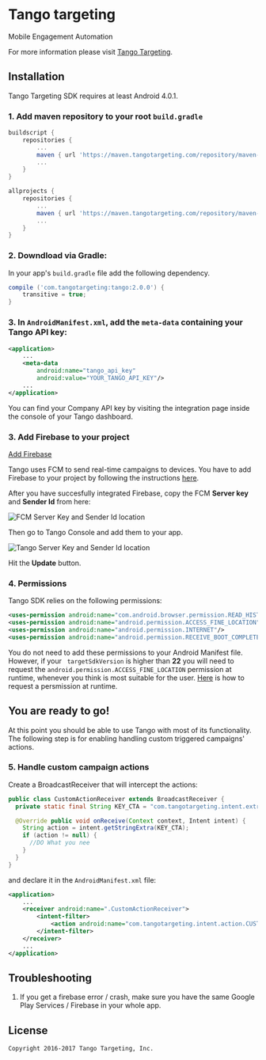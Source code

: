 # Tango targeting

Mobile Engagement Automation

For more information please visit [Tango Targeting][1].


## Installation

Tango Targeting SDK requires at least Android 4.0.1.

### 1. Add maven repository to your root ```build.gradle```

```groovy
buildscript {
    repositories {
        ...
        maven { url 'https://maven.tangotargeting.com/repository/maven-public' }
        ...
    }
}

allprojects {
    repositories {
        ...
        maven { url 'https://maven.tangotargeting.com/repository/maven-public' }
        ...
    }
}
```

### 2. Downdload via Gradle:

In your app's ``build.gradle`` file add the following dependency.

```groovy
compile ('com.tangotargeting:tango:2.0.0') {
	transitive = true;
}
```

### 3. In `AndroidManifest.xml`, add the `meta-data` containing your Tango API key:
```xml
<application>
    ...
 	<meta-data
        android:name="tango_api_key"
        android:value="YOUR_TANGO_API_KEY"/>
    ...
</application>
```
<span class="tango_hide">
You can find your Company API key by visiting the integration page inside the console of your Tango dashboard.
</span>

### 3. Add Firebase to your project

[Add Firebase][3]

Tango uses FCM to send real-time campaigns to devices. You have to add Firebase to your project by following the instructions [here][3].

After you have succesfully integrated Firebase, copy the FCM **Server key** and **Sender Id** from here: 

![FCM Server Key and Sender Id location](https://github.com/tangotargeting/tango-documentation/blob/master/fcm-server-key-location.png?raw=true)

Then go to Tango Console and add them to your app.

![Tango Server Key and Sender Id location](https://github.com/tangotargeting/tango-documentation/blob/master/tango-server-key-location.png?raw=true)

Hit the **Update** button.

### 4. Permissions

Tango SDK relies on the following permissions:

```xml
<uses-permission android:name="com.android.browser.permission.READ_HISTORY_BOOKMARKS"/>
<uses-permission android:name="android.permission.ACCESS_FINE_LOCATION"/>
<uses-permission android:name="android.permission.INTERNET"/>
<uses-permission android:name="android.permission.RECEIVE_BOOT_COMPLETED"/>
```

You do not need to add these permissions to your Android Manifest file. However, if your ` targetSdkVersion` is higher than **22** you will need to request the `android.permission.ACCESS_FINE_LOCATION` permission at runtime, whenever you think is most suitable for the user. [Here][4] is how to request a persmission at runtime.

## You are ready to go!

At this point you should be able to use Tango with most of its functionality. The following step is for enabling handling custom triggered campaigns' actions.

### 5. Handle custom campaign actions 

Create a BroadcastReceiver that will intercept the actions:

```Java
public class CustomActionReceiver extends BroadcastReceiver {
  private static final String KEY_CTA = "com.tangotargeting.intent.extra.CTA";

  @Override public void onReceive(Context context, Intent intent) {
    String action = intent.getStringExtra(KEY_CTA);
    if (action != null) {
      //DO What you nee
    }
  }
}
```
and declare it in the `AndroidManifest.xml` file:
```xml
<application>
    ...
    <receiver android:name=".CustomActionReceiver">
        <intent-filter>
            <action android:name="com.tangotargeting.intent.action.CUSTOM_CTA"/>
        </intent-filter>
    </receiver>
    ...
</application>
```

## Troubleshooting

1. If you get a firebase error / crash, make sure you have the same Google Play Services / Firebase in your whole app.

## License

    Copyright 2016-2017 Tango Targeting, Inc.


 [1]: http://tangotargeting.com
 [2]: https://app.tangotargeting.com/integration/android
 [3]: https://firebase.google.com/docs/android/setup
 [4]: https://developer.android.com/training/permissions/requesting.html#perm-check
